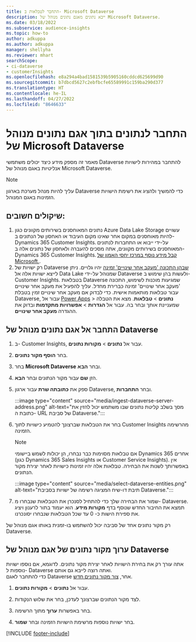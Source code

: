 ```yaml
---
title: התחבר לטבלאות ב- Microsoft Dataverse
description: ייבא נתונים מאגם נתונים מנוהל של Microsoft Dataverse.
ms.date: 03/18/2022
ms.subservice: audience-insights
ms.topic: how-to
author: adkuppa
ms.author: adkuppa
manager: shellyha
ms.reviewer: mhart
searchScope:
- ci-dataverse
- customerInsights
ms.openlocfilehash: e8a294a4bad1581539b5905160cddcd625699d90
ms.sourcegitcommit: b7dbcd5627c2ebfbcfe65589991c159ba290d377
ms.translationtype: HT
ms.contentlocale: he-IL
ms.lasthandoff: 04/27/2022
ms.locfileid: "8646633"
---
```

# <a name="connect-to-data-in-a-microsoft-dataverse-managed-data-lake"></a>התחבר לנתונים בתוך אגם נתונים מנוהל של Microsoft Dataverse

מאמר זה מספק מידע כיצד יכולים משתמשי Dataverse להתחבר במהירות לישויות אנליטיות באגם מנוהל של Microsoft Dataverse. 

> [!NOTE]
> עליך להיות מנהל מערכת בארגון Dataverse כדי להמשיך ולהציג את רשימת הישויות הזמינות באגם המנוהל.

## <a name="important-considerations"></a>שיקולים חשובים:

1. נתונים המאוחסנים בשירותים מקוונים כגון Azure Data Lake Storage עשויים להיות מאוחסנים במקום אחר שאינו מקום העיבוד או האחסון של הנתונים ב- Dynamics 365 Customer Insights. על-ידי ייבוא או התחברות לנתונים המאוחסנים בשירותים מקוונים, אתה מסכים להעברה ולאחסון של נתונים אלה ב- Dynamics 365 Customer Insights. [קבל מידע נוסף במרכז יחסי האמון של Microsoft.](https://www.microsoft.com/trust-center).
2. רק ישויות של Dataverse [שבהן התכונה 'מעקב אחר שינויים' זמינה](/power-platform/admin/enable-change-tracking-control-data-synchronization) יהיו גלויים. ניתן לייצא ישויות אלה אל Data Lake שמנוהל על-ידי Dataverse ולעשות בהן שימוש ב- Customer Insights. בטבלאות Dataverse שמגיעות מוכנות לשימוש, התכונה 'מעקב אחר שינויים' זמינה כברירת מחדל. עליך להפעיל את מעקב אחר שינויים עבור טבלאות מותאמות אישית. כדי לבדוק אם מעקב אחר שינויים זמין בטבלת Dataverse, עבור אל [Power Apps](https://make.powerapps.com)  > **נתונים** > **טבלאות**. מצא את הטבלה שמעניינת אותך ובחר בה. עבור אל **הגדרות** > **אפשרויות מתקדמות** ובדוק את ההגדרה **מעקב אחר שינויים**.

## <a name="connect-to-a-dataverse-managed-lake"></a>התחבר אל אגם נתונים מנוהל של Dataverse

1. ב- Customer Insights, עבור אל **נתונים** > **מקורות נתונים**.

2. בחר **הוסף מקור נתונים**.

3. בחר **Microsoft Dataverse** ובחר **הבא**.

4. הזן **שם** עבור מקור הנתונים ובחר **הבא**. 

5. ספק את **כתובתה שרת** עבור ארגון Dataverse, ובחר **התחברות**.

   :::image type="content" source="media/ingest-dataverse-server-address.png" alt-text="מסך בשלב קליטת נתונים שבו משתמש יכול להזין את כתובת ה- URL של סביבת Dataverse.":::

6. בחר את הטבלאות שברצונך להטמיע כישויות לתוך Customer Insights מהרשימה הזמינה.    

   > [!NOTE]
   > אם טבלאות מסוימות כבר נבחרו, הן יכולות לשמש ביישומי Dynamics 365 אחרים (כגון Dynamics 365 Sales Insights או Customer Service Insights). אין באפשרותך לשנות את הבחירה. טבלאות אלה יהיו זמינות כישויות לאחר יצירת מקור הנתונים.

   :::image type="content" source="media/select-dataverse-entities.png" alt-text="תיבת דו-שיח המציגה רשימה של ישויות בסביבת Dataverse.":::

7. שמור את הבחירה שלך כדי להתחיל לסנכרן את הטבלאות שנבחרו מ- Dataverse. תמצא את החיבור החדש שנוסף בדף **מקורות מידע**. הוא יעמוד בתור לרענון ויציג את ספירת הישות כ- 0 עד שכל הטבלאות שנבחרו יסונכרנו.

רק מקור נתונים אחד של סביבה יכול להשתמש בו-זמנית באותו אגם מנוהל של Dataverse.

## <a name="edit-a-dataverse-managed-lake-data-source"></a>ערוך מקור נתונים של אגם מנוהל של Dataverse

אתה עורך רק את בחירת הישויות לאחר יצירת מקור נתונים. לדוגמא, אם נוספו ישויות נוספות ל- Dataverse ואתה רוצה לייבא גם אותם.    
כדי להתחבר לאגם Dataverse אחר, [צור מקור נתונים חדש](#connect-to-a-dataverse-managed-lake).

1. עבור אל **נתונים** > **מקורות נתונים**.

2. לצד מקור הנתונים שברצונך לעדכן, בחר את שלוש הנקודות.

3. בחר באפשרות **ערוך** מתוך הרשימה.

4. בחר ישויות נוספות מרשימת הישויות הזמינה ובחר **שמור**.

[!INCLUDE [footer-include](includes/footer-banner.md)]
